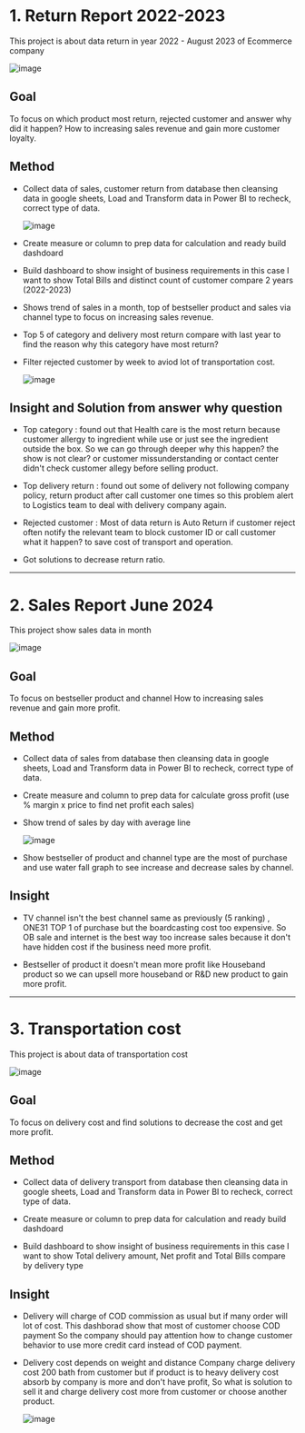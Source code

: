 # 1. Return Report 2022-2023

This project is about data return in year 2022 - August 2023 of Ecommerce company 

  ![image](https://github.com/user-attachments/assets/88d45ccb-5f89-47bf-88f6-f58e3ad0a75f)

## Goal
To focus on which product most return, rejected customer and answer why did it happen? How to increasing sales revenue and gain more customer loyalty.

## Method 
- Collect data of sales, customer return from database then cleansing data in google sheets, Load and Transform data in Power BI to recheck, correct type of data.

  ![image](https://github.com/user-attachments/assets/52bb243a-f855-4233-9477-6ad5d421228b)


- Create measure or column to prep data for calculation and ready build dashdoard

- Build dashboard to show insight of business requirements in this case I want to show Total Bills and distinct count of customer compare 2 years (2022-2023)

- Shows trend of sales in a month, top of bestseller product and sales via channel type to focus on increasing sales revenue.

- Top 5 of category and delivery most return compare with last year to find the reason why this category have most return?

- Filter rejected customer by week to aviod lot of transportation cost.

  ![image](https://github.com/user-attachments/assets/50f1e4d9-4d7d-4ce8-afc0-8d9baaeecf18)


## Insight and Solution from answer why question 

- Top category : found out that Health care is the most return because customer allergy to ingredient while use or just see the ingredient outside the box.
  So we can go through deeper why this happen? the show is not clear? or customer missunderstanding or contact center didn't check customer allegy before selling product.
  
- Top delivery return : found out some of delivery not following company policy, return product after call customer one times so this problem alert to Logistics team to deal with delivery company again.

- Rejected customer : Most of data return is Auto Return if customer reject often notify the relevant team to block customer ID or call customer what it happen? to save cost of transport and operation.

- Got solutions to decrease return ratio.
--------------------------------------------------------------------------------------------------------------------------------------------------------------------


# 2. Sales Report June 2024

This project show sales data in month 

  ![image](https://github.com/user-attachments/assets/7727091a-6ac4-40d9-9c25-3a19cd293c00)


## Goal
To focus on bestseller product and channel How to increasing sales revenue and gain more profit.

## Method 
- Collect data of sales from database then cleansing data in google sheets, Load and Transform data in Power BI to recheck, correct type of data.

- Create measure and column to prep data for calculate gross profit (use % margin x price to find net profit each sales)

- Show trend of sales by day with average line

  ![image](https://github.com/user-attachments/assets/934d85ce-d956-4021-a0d5-24b64e40231f)

- Show bestseller of product and channel type are the most of purchase and use water fall graph to see increase and decrease sales by channel. 

## Insight
- TV channel isn't the best channel same as previously (5 ranking) , ONE31 TOP 1 of purchase but the boardcasting cost too expensive. So OB sale and internet is the best way too increase sales because it don't have hidden cost if the business need more profit.

- Bestseller of product it doesn't mean more profit like Houseband product so we can upsell more houseband or R&D new product to gain more profit.


--------------------------------------------------------------------------------------------------------------------------------------------------------------------

# 3. Transportation cost

This project is about data of transportation cost 

  ![image](https://github.com/user-attachments/assets/96546950-737e-48bd-858d-7ded47b22c55)

## Goal
To focus on delivery cost and find solutions to decrease the cost and get more profit.

## Method 
- Collect data of delivery transport from database then cleansing data in google sheets, Load and Transform data in Power BI to recheck, correct type of data.

- Create measure or column to prep data for calculation and ready build dashdoard

- Build dashboard to show insight of business requirements in this case I want to show Total delivery amount, Net profit and Total Bills compare by delivery type

## Insight
- Delivery will charge of COD commission as usual but if many order will lot of cost. This dashborad show that most of customer choose COD payment So the company should pay attention how to change customer behavior to use more credit card instead of COD payment.
- Delivery cost depends on weight and distance Company charge delivery cost 200 bath from customer but if product is to heavy delivery cost absorb by company is more and don't have profit, So what is solution to sell it and charge delivery cost more from customer or choose another product.

  ![image](https://github.com/user-attachments/assets/759c0d03-41ed-4705-a107-97f5587c0634)
